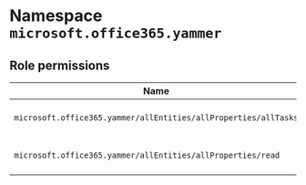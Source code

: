 # Namespace `microsoft.office365.yammer`
## Role permissions
|Name|Description|Privileged|
|-|-|-|
|`microsoft.office365.yammer/allEntities/allProperties/allTasks`|Manage all aspects of Yammer|False|
|`microsoft.office365.yammer/allEntities/allProperties/read`|Read all aspects of Yammer|False|
